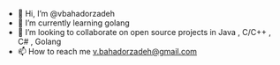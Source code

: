 - 👋 Hi, I’m @vbahadorzadeh
- 🌱 I’m currently learning golang
- 💞️ I’m looking to collaborate on open source projects in Java , C/C++ , C# , Golang
- 📫 How to reach me v.bahadorzadeh@gmail.com

<!---
vbahadorzadeh/vbahadorzadeh is a ✨ special ✨ repository because its `README.md` (this file) appears on your GitHub profile.
You can click the Preview link to take a look at your changes.
--->
